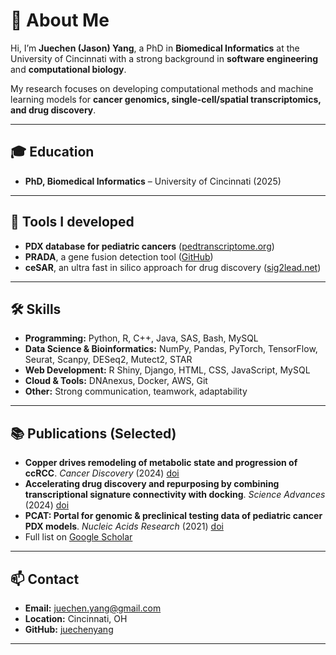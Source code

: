# 👋 About Me

Hi, I’m **Juechen (Jason) Yang**, a PhD in **Biomedical Informatics** at the University of Cincinnati with a strong background in **software engineering** and **computational biology**.  

My research focuses on developing computational methods and machine learning models for **cancer genomics, single-cell/spatial transcriptomics, and drug discovery**.

---

## 🎓 Education
- **PhD, Biomedical Informatics** – University of Cincinnati (2025)  

---

## 💼 Tools I developed
- **PDX database for pediatric cancers** ([pedtranscriptome.org](http://www.pedtranscriptome.org/))
- **PRADA**, a gene fusion detection tool ([GitHub](https://github.com/juechenyang/PRADA2))
- **ceSAR**, an ultra fast in silico approach for drug discovery ([sig2lead.net](http://sig2lead.net/))

---

## 🛠️ Skills
- **Programming:** Python, R, C++, Java, SAS, Bash, MySQL  
- **Data Science & Bioinformatics:** NumPy, Pandas, PyTorch, TensorFlow, Seurat, Scanpy, DESeq2, Mutect2, STAR  
- **Web Development:** R Shiny, Django, HTML, CSS, JavaScript, MySQL  
- **Cloud & Tools:** DNAnexus, Docker, AWS, Git  
- **Other:** Strong communication, teamwork, adaptability  

---

## 📚 Publications (Selected)
- **Copper drives remodeling of metabolic state and progression of ccRCC**. *Cancer Discovery* (2024) [doi](https://doi.org/10.1158/2159-8290.CD-24-0187)  
- **Accelerating drug discovery and repurposing by combining transcriptional signature connectivity with docking**. *Science Advances* (2024) [doi](https://doi.org/10.1126/sciadv.adj3010)  
- **PCAT: Portal for genomic & preclinical testing data of pediatric cancer PDX models**. *Nucleic Acids Research* (2021) [doi](https://doi.org/10.1093/nar/gkaa698)  
- Full list on [Google Scholar](https://scholar.google.com/citations?user=rPGiAYoAAAAJ&hl=en)  

---

## 📫 Contact
- **Email:** juechen.yang@gmail.com  
- **Location:** Cincinnati, OH  
- **GitHub:** [juechenyang](https://github.com/juechenyang)  

---
